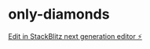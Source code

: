 # only-diamonds

[Edit in StackBlitz next generation editor ⚡️](https://stackblitz.com/~/github.com/edgarfelipe/only-diamonds)